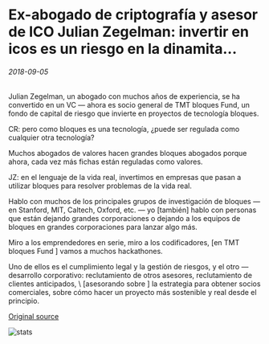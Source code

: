 # Ex-abogado de criptografía y asesor de ICO Julian Zegelman: invertir en icos es un riesgo en la dinamita...

###### 2018-09-05

Julian Zegelman, un abogado con muchos años de experiencia, se ha convertido en un VC — ahora es socio general de TMT bloques Fund, un fondo de capital de riesgo que invierte en proyectos de tecnología bloques.

CR: pero como bloques es una tecnología, ¿puede ser regulada como cualquier otra tecnología?

Muchos abogados de valores hacen grandes bloques abogados porque ahora, cada vez más fichas están reguladas como valores.

JZ: en el lenguaje de la vida real, invertimos en empresas que pasan a utilizar bloques para resolver problemas de la vida real.

Hablo con muchos de los principales grupos de investigación de bloques — en Stanford, MIT, Caltech, Oxford, etc. — yo [también] hablo con personas que están dejando grandes corporaciones o dejando a los equipos de bloques en grandes corporaciones para lanzar algo más.

Miro a los emprendedores en serie, miro a los codificadores, [en TMT bloques Fund \] vamos a muchos hackathones.

Uno de ellos es el cumplimiento legal y la gestión de riesgos, y el otro — desarrollo corporativo: reclutamiento de otros asesores, reclutamiento de clientes anticipados, \ [asesorando sobre \] la estrategia para obtener socios comerciales, sobre cómo hacer un proyecto más sostenible y real desde el principio.

[Original source](https://cointelegraph.com/news/former-crypto-lawyer-and-ico-advisor-julian-zegelman-investing-in-icos-is-a-risk-on-dynamite)

![stats](https://c.statcounter.com/11760860/0/a89fa40b/1/ "stats")